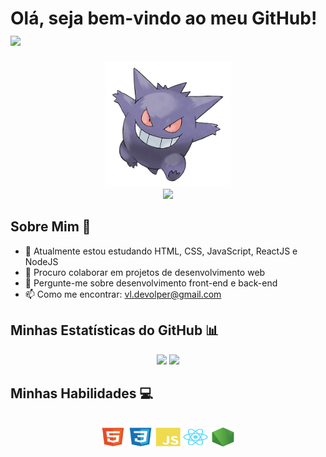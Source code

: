 # Olá, seja bem-vindo ao meu GitHub! <img src="https://media.giphy.com/media/hvRJCLFzcasrR4ia7z/giphy.gif" width="30px">

<div align="center">
  <img src="https://raw.githubusercontent.com/PokeAPI/sprites/master/sprites/pokemon/other/official-artwork/94.png" width="200" height="200">
</div>

<div align="center">
  <img src="https://readme-typing-svg.herokuapp.com/?lines=Desenvolvedor+Web;Fã+de+Pokémon;Sempre+Aprendendo&font=Fira%20Code&center=true&width=440&height=45&color=c792ea&vCenter=true&size=22">
</div>

## Sobre Mim 👻

- 🌱 Atualmente estou estudando HTML, CSS, JavaScript, ReactJS e NodeJS
- 👯 Procuro colaborar em projetos de desenvolvimento web
- 💬 Pergunte-me sobre desenvolvimento front-end e back-end
- 📫 Como me encontrar: vl.devolper@gmail.com

## Minhas Estatísticas do GitHub 📊

<div align="center">
  <img height="180em" src="https://github-readme-stats.vercel.app/api?username=VitorLSB&show_icons=true&theme=material-palenight&include_all_commits=true&count_private=true"/>
  <img height="180em" src="https://github-readme-stats.vercel.app/api/top-langs/?username=VitorLSB&layout=compact&langs_count=7&theme=material-palenight"/>
</div>

## Minhas Habilidades 💻

<div style="display: inline_block" align="center"><br>
  <img align="center" alt="HTML" height="30" width="40" src="https://raw.githubusercontent.com/devicons/devicon/master/icons/html5/html5-original.svg">
  <img align="center" alt="CSS" height="30" width="40" src="https://raw.githubusercontent.com/devicons/devicon/master/icons/css3/css3-original.svg">
  <img align="center" alt="JavaScript" height="30" width="40" src="https://raw.githubusercontent.com/devicons/devicon/master/icons/javascript/javascript-plain.svg">
  <img align="center" alt="React" height="30" width="40" src="https://raw.githubusercontent.com/devicons/devicon/master/icons/react/react-original.svg">
  <img align="center" alt="NodeJS" height="30" width="40" src="https://raw.githubusercontent.com/devicons/devicon/master/icons/nodejs/nodejs-original.svg">
</div>

